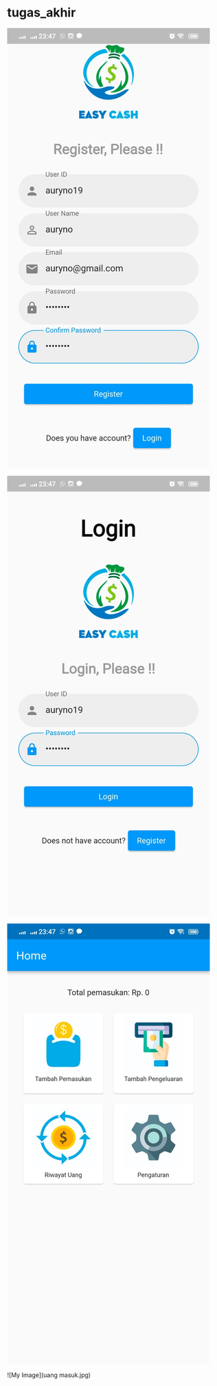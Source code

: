 # tugas_akhir

![My Image](register.jpg)

![My Image](login.jpg)

![My Image](home.jpg)

![My Image](uang masuk.jpg)
